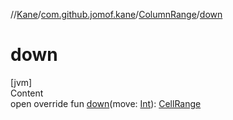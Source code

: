 //[Kane](../../index.md)/[com.github.jomof.kane](../index.md)/[ColumnRange](index.md)/[down](down.md)



# down  
[jvm]  
Content  
open override fun [down](down.md)(move: [Int](https://kotlinlang.org/api/latest/jvm/stdlib/kotlin/-int/index.html)): [CellRange](../-cell-range/index.md)  



